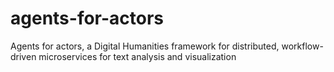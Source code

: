agents-for-actors
=================

Agents for actors, a Digital Humanities framework for distributed, workflow-driven microservices for text analysis and visualization
